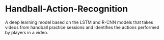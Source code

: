 # Handball-Action-Recognition
A deep learning model based on the LSTM and R-CNN models that takes videos from handball practice sessions and identifies the actions performed by players in a video.
